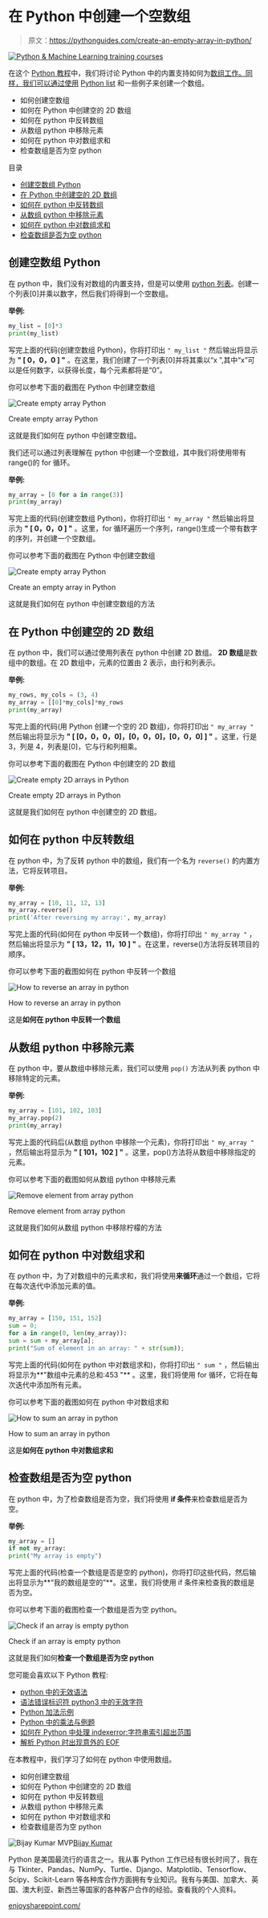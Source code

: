 # 在 Python 中创建一个空数组

> 原文：<https://pythonguides.com/create-an-empty-array-in-python/>

[![Python & Machine Learning training courses](img/49ec9c6da89a04c9f45bab643f8c765c.png)](https://sharepointsky.teachable.com/p/python-and-machine-learning-training-course)

在这个 [Python 教程](https://pythonguides.com/python-download-and-installation/)中，我们将讨论 Python 中的内置支持如何为[数组工作。同样，我们可以通过使用](https://pythonguides.com/python-array/) [Python list](https://pythonguides.com/python-list-methods/) 和一些例子来创建一个数组。

*   如何创建空数组
*   如何在 Python 中创建空的 2D 数组
*   如何在 python 中反转数组
*   从数组 python 中移除元素
*   如何在 python 中对数组求和
*   检查数组是否为空 python

目录

[](#)

*   [创建空数组 Python](#Create_empty_array_Python "Create empty array Python")
*   [在 Python 中创建空的 2D 数组](#Create_empty_2D_arrays_in_Python "Create empty 2D arrays in Python")
*   [如何在 python 中反转数组](#How_to_reverse_an_array_in_python "How to reverse an array in python")
*   [从数组 python 中移除元素](#Remove_element_from_array_python "Remove element from array python")
*   [如何在 python 中对数组求和](#How_to_sum_an_array_in_python "How to sum an array in python")
*   [检查数组是否为空 python](#Check_if_an_array_is_empty_python "Check if an array is empty python")

## 创建空数组 Python

在 python 中，我们没有对数组的内置支持，但是可以使用 [python 列表](https://pythonguides.com/create-list-in-python/)。创建一个列表[0]并乘以数字，然后我们将得到一个空数组。

**举例:**

```py
my_list = [0]*3
print(my_list)
```

写完上面的代码(创建空数组 Python)，你将打印出 `" my_list "` 然后输出将显示为 **" [ 0，0，0 ] "** 。在这里，我们创建了一个列表[0]并将其乘以“x ”,其中“x”可以是任何数字，以获得长度，每个元素都将是“0”。

你可以参考下面的截图在 Python 中创建空数组

![Create empty array Python](img/28e09b3192d591471910ffa87993ca05.png "Create empty array Python")

Create empty array Python

这就是我们如何在 python 中创建空数组。

我们还可以通过列表理解在 python 中创建一个空数组，其中我们将使用带有 range()的 for 循环。

**举例:**

```py
my_array = [0 for a in range(3)]
print(my_array)
```

写完上面的代码(创建空数组 Python)，你将打印出 `" my_array "` 然后输出将显示为 **" [ 0，0，0 ] "** 。这里，for 循环遍历一个序列，range()生成一个带有数字的序列，并创建一个空数组。

你可以参考下面的截图在 Python 中创建空数组

![Create empty array Python](img/1c9a32eedb81bc6acb3ec955642c4269.png "Create empty array Python 1")

Create an empty array in Python

这就是我们如何在 python 中创建空数组的方法

## 在 Python 中创建空的 2D 数组

在 python 中，我们可以通过使用列表在 python 中创建 2D 数组。 **2D 数组**是数组中的数组。在 2D 数组中，元素的位置由 2 表示，由行和列表示。

**举例:**

```py
my_rows, my_cols = (3, 4)
my_array = [[0]*my_cols]*my_rows
print(my_array)
```

写完上面的代码(用 Python 创建一个空的 2D 数组)，你将打印出 `" my_array "` 然后输出将显示为 **" [ [0，0，0，0]，[0，0，0]，[0，0，0] ] "** 。这里，行是 3，列是 4，列表是[0]，它与行和列相乘。

你可以参考下面的截图在 Python 中创建空的 2D 数组

![Create empty 2D arrays in Python](img/676dd02f30a75e2cddb08768607e435b.png "Create empty 2D arrays in Python")

Create empty 2D arrays in Python

这就是我们如何在 python 中创建空的 2D 数组。

## 如何在 python 中反转数组

在 python 中，为了反转 python 中的数组，我们有一个名为 `reverse()` 的内置方法，它将反转项目。

**举例:**

```py
my_array = [10, 11, 12, 13]
my_array.reverse()
print('After reversing my array:', my_array)
```

写完上面的代码(如何在 python 中反转一个数组)，你将打印出 `" my_array "` ，然后输出将显示为 **" [ 13，12，11，10 ] "** 。在这里，reverse()方法将反转项目的顺序。

你可以参考下面的截图如何在 python 中反转一个数组

![How to reverse an array in python](img/41fa10c910ebeb61001618c72d13226a.png "How to reverse an array in python")

How to reverse an array in python

这是**如何在 python 中反转一个数组**

## 从数组 python 中移除元素

在 python 中，要从数组中移除元素，我们可以使用 `pop()` 方法从列表 python 中移除特定的元素。

**举例:**

```py
my_array = [101, 102, 103]
my_array.pop(2)
print(my_array)
```

写完上面的代码后(从数组 python 中移除一个元素)，你将打印出 `" my_array "` ，然后输出将显示为 **" [ 101，102 ] "** 。这里，pop()方法将从数组中移除指定的元素。

你可以参考下面的截图如何从数组 python 中移除元素

![Remove element from array python](img/deb1eac08912ea45ba66ab12e942e151.png "Remove element from array python")

Remove element from array python

这就是我们如何从数组 python 中移除柠檬的方法

## 如何在 python 中对数组求和

在 python 中，为了对数组中的元素求和，我们将使用**来循环**通过一个数组，它将在每次迭代中添加元素的值。

**举例:**

```py
my_array = [150, 151, 152]
sum = 0;
for a in range(0, len(my_array)):
sum = sum + my_array[a];
print("Sum of element in an array: " + str(sum));
```

写完上面的代码(如何在 python 中对数组求和)，你将打印出 `" sum "` ，然后输出将显示为**"数组中元素的总和:453 "** 。这里，我们将使用 for 循环，它将在每次迭代中添加所有元素。

你可以参考下面的截图如何在 python 中对数组求和

![How to sum an array in python](img/9d5af2a2d99a2666161df06ecc847b26.png "How to sum an array in python 1")

How to sum an array in python

这是**如何在 python 中对数组求和**

## 检查数组是否为空 python

在 python 中，为了检查数组是否为空，我们将使用 **if 条件**来检查数组是否为空。

**举例:**

```py
my_array = []
if not my_array:
print("My array is empty")
```

写完上面的代码(检查一个数组是否是空的 python)，你将打印这些代码，然后输出将显示为**“我的数组是空的”**。这里，我们将使用 if 条件来检查我的数组是否为空。

你可以参考下面的截图检查一个数组是否为空 python。

![Check if an array is empty python](img/86f61bd907196e5fd1e63bbb961191c8.png "Check if an array is empty python")

Check if an array is empty python

这就是我们如何**检查一个数组是否为空 python**

您可能会喜欢以下 Python 教程:

*   [python 中的无效语法](https://pythonguides.com/invalid-syntax-in-python/)
*   [语法错误标识符 python3 中的无效字符](https://pythonguides.com/syntaxerror-invalid-character-in-identifier-python3/)
*   [Python 加法示例](https://pythonguides.com/python-addition/)
*   [Python 中的乘法与例题](https://pythonguides.com/multiply-in-python/)
*   [如何在 Python 中处理 indexerror:字符串索引超出范围](https://pythonguides.com/indexerror-string-index-out-of-range-python/)
*   [解析 Python 时出现意外的 EOF](https://pythonguides.com/unexpected-eof-python/)

在本教程中，我们学习了如何在 python 中使用数组。

*   如何创建空数组
*   如何在 Python 中创建空的 2D 数组
*   如何在 python 中反转数组
*   从数组 python 中移除元素
*   如何在 python 中对数组求和
*   检查数组是否为空 python

![Bijay Kumar MVP](img/9cb1c9117bcc4bbbaba71db8d37d76ef.png "Bijay Kumar MVP")[Bijay Kumar](https://pythonguides.com/author/fewlines4biju/)

Python 是美国最流行的语言之一。我从事 Python 工作已经有很长时间了，我在与 Tkinter、Pandas、NumPy、Turtle、Django、Matplotlib、Tensorflow、Scipy、Scikit-Learn 等各种库合作方面拥有专业知识。我有与美国、加拿大、英国、澳大利亚、新西兰等国家的各种客户合作的经验。查看我的个人资料。

[enjoysharepoint.com/](https://enjoysharepoint.com/)[](https://www.facebook.com/fewlines4biju "Facebook")[](https://www.linkedin.com/in/fewlines4biju/ "Linkedin")[](https://twitter.com/fewlines4biju "Twitter")